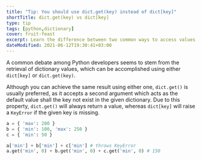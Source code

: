 ```yaml
---
title: "Tip: You should use dict.get(key) instead of dict[key]"
shortTitle: dict.get(key) vs dict[key]
type: tip
tags: [python,dictionary]
cover: fruit-feast
excerpt: Learn the difference between two common ways to access values in Python dictionaries and level up your code today.
dateModified: 2021-06-12T19:30:41+03:00
---
```


A common debate among Python developers seems to stem from the retrieval of dictionary values, which can be accomplished using either `dict[key]` or `dict.get(key)`.

Although you can achieve the same result using either one, `dict.get()` is usually preferred, as it accepts a second argument which acts as the default value shall the key not exist in the given dictionary. Due to this property, `dict.get()` will always return a value, whereas `dict[key]` will raise a `KeyError` if the given key is missing.

```py
a = { 'max': 200 }
b = { 'min': 100, 'max': 250 }
c = { 'min': 50 }

a['min'] + b['min'] + c['min'] # throws KeyError
a.get('min', 0) + b.get('min', 0) + c.get('min', 0) # 150
```

